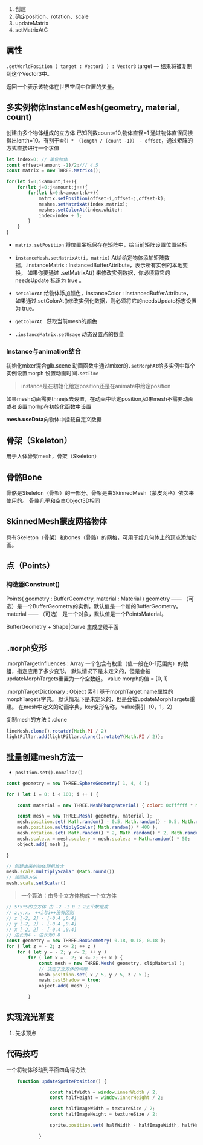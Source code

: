 1. 创建
2. 确定position、rotation、scale
3. updateMatrix
4. setMatrixAtC

## 属性
`.getWorldPosition ( target : Vector3 ) : Vector3`
target — 结果将被复制到这个Vector3中。

返回一个表示该物体在世界空间中位置的矢量。

## 多实例物体InstanceMesh(geometry, material, count)

创建由多个物体组成的立方体
已知列数count=10,物体直径=1 通过物体直径间接得出lenth=10。有别于`索引 * （length / (count -1)） - offset`，通过矩阵的方式直接进行一个求值

```js
let index=0; // 单位物体
const offset=(amount -1)/2;/// 4.5
const matrix = new THREE.Matrix4();

for(let i=0;i<amount;i++){
    for(let j=0;j<amount;j++){
        for(let k=0;k<amount;k++){
            matrix.setPosition(offset-i,offset-j,offset-k);
            meshes.setMatrixAt(index,matrix);
            meshes.setColorAt(index,white);
            index=index + 1;
        }
    }
}
```
- `matrix.setPosition`
将位置坐标保存在矩阵中，给当前矩阵设置位置坐标

- `instanceMesh.setMatrixAt(i, matrix)` 
At给给定物体添加矩阵数据，.instanceMatrix : InstancedBufferAttribute，表示所有实例的本地变换。 如果你要通过 .setMatrixAt() 来修改实例数据，你必须将它的 needsUpdate 标识为 true 。

- `setColorAt`
给物体添加颜色，instanceColor : InstancedBufferAttribute，如果通过.setColorAt()修改实例化数据，则必须将它的needsUpdate标志设置为 true。

- `getColorAt `
获取当前mesh的颜色

- `.instanceMatrix.setUsage`
动态设置点的数量

### Instance与animation结合
初始化mixer混合glb.scene
动画函数中通过mixer的`.setMorphAt`给多实例中每个实例设置morph
设置动画时间`.setTime`

> instance是在初始化给定position还是在animate中给定position

如果mesh动画需要threejs去设置，在动画中给定position,如果mesh不需要动画或者设置morhp在初始化函数中设置



**mesh.useData**向物体中挂载自定义数据


## 骨架（Skeleton）
用于人体骨架mesh，骨架（Skeleton）

## 骨骼Bone
骨骼是Skeleton（骨架）的一部分。骨架是由SkinnedMesh（蒙皮网格）依次来使用的。 骨骼几乎和空白Object3D相同

## SkinnedMesh蒙皮网格物体
具有Skeleton（骨架）和bones（骨骼）的网格，可用于给几何体上的顶点添加动画。

## 点（Points）

### 构造器Construct()
Points( geometry : BufferGeometry, material : Material )
geometry —— （可选）是一个BufferGeometry的实例，默认值是一个新的BufferGeometry。
material —— （可选） 是一个对象，默认值是一个PointsMaterial。

BufferGeometry + Shape|Curve 生成虚线平面 

## `.morph`变形
.morphTargetInfluences : Array
一个包含有权重（值一般在0-1范围内）的数组，指定应用了多少变形。 默认情况下是未定义的，但是会被updateMorphTargets重置为一个空数组。
value
morph的值 = [0, 1]

.morphTargetDictionary : Object
索引
基于morphTarget.name属性的morphTargets字典。 默认情况下是未定义的，但是会被updateMorphTargets重建。
在mesh中定义的动画字典，key变形名称， value索引（0，1，2）

复制mesh的方法：.clone
```js
lineMesh.clone().rotateY(Math.PI / 2)
lightPillar.add(lightPillar.clone().rotateY(Math.PI / 2));
```

## 批量创建mesh方法一

- `position.set().nomalize()`
```js
const geometry = new THREE.SphereGeometry( 1, 4, 4 );

for ( let i = 0; i < 100; i ++ ) {

    const material = new THREE.MeshPhongMaterial( { color: 0xffffff * Math.random(), flatShading: true } );

    const mesh = new THREE.Mesh( geometry, material );
    mesh.position.set( Math.random() - 0.5, Math.random() - 0.5, Math.random() - 0.5 ).normalize();
    mesh.position.multiplyScalar( Math.random() * 400 );
    mesh.rotation.set( Math.random() * 2, Math.random() * 2, Math.random() * 2 );
    mesh.scale.x = mesh.scale.y = mesh.scale.z = Math.random() * 50;
    object.add( mesh );

}

// 创建出来的物体随机放大
mesh.scale.multiplyScalar (Math.round()) 
// 相同得方法
mesh.scale.setScalar()
```

> 一个算法：由多个立方体构成一个立方体

```js
// 5*5*5的立方体 由 -2 -1 0 1 2五个数组成
// z,y,x， ++i与i++没有区别
// z [-2, 2] - [-0.4 ,0.4]
// y [-2, 2] - [-0.4 ,0.4]
// x [-2, 2] - [-0.4 ,0.4]
// 边长为4 - 边长为0.8
const geometry = new THREE.BoxGeometry( 0.18, 0.18, 0.18 );
for ( let z = - 2; z <= 2; ++ z )
    for ( let y = - 2; y <= 2; ++ y )
        for ( let x = - 2; x <= 2; ++ x ) {
            const mesh = new THREE.Mesh( geometry, clipMaterial );
            // 决定了立方体的间隙
            mesh.position.set( x / 5, y / 5, z / 5 );
            mesh.castShadow = true;
            object.add( mesh );

        }
```

## 实现流光渐变
1. 先求顶点


## 代码技巧
一个将物体移动到平面四角得方法
```js
	function updateSpritePosition() {

				const halfWidth = window.innerWidth / 2;
				const halfHeight = window.innerHeight / 2;

				const halfImageWidth = textureSize / 2;
				const halfImageHeight = textureSize / 2;

				sprite.position.set( halfWidth - halfImageWidth, halfHeight - halfImageHeight, 1 );

			}
```
